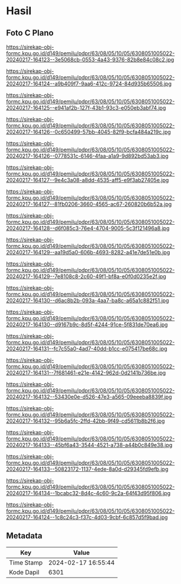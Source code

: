# Hasil

## Foto C Plano

https://sirekap-obj-formc.kpu.go.id/d149/pemilu/pdpr/63/08/05/10/05/6308051005022-20240217-164123--3e5068cb-0553-4a43-9376-82b8e84c08c2.jpg

https://sirekap-obj-formc.kpu.go.id/d149/pemilu/pdpr/63/08/05/10/05/6308051005022-20240217-164124--a9b409f7-9aa6-412c-9724-84d935b65506.jpg

https://sirekap-obj-formc.kpu.go.id/d149/pemilu/pdpr/63/08/05/10/05/6308051005022-20240217-164125--e941af2b-127f-43b1-93c3-e050eb3abf74.jpg

https://sirekap-obj-formc.kpu.go.id/d149/pemilu/pdpr/63/08/05/10/05/6308051005022-20240217-164126--0c650499-57bb-4045-82f9-bcfa484a219c.jpg

https://sirekap-obj-formc.kpu.go.id/d149/pemilu/pdpr/63/08/05/10/05/6308051005022-20240217-164126--0778531c-6146-4faa-a1a9-9d892bd53ab3.jpg

https://sirekap-obj-formc.kpu.go.id/d149/pemilu/pdpr/63/08/05/10/05/6308051005022-20240217-164127--9e4c3a08-a8dd-4535-aff5-e9f3ab27405e.jpg

https://sirekap-obj-formc.kpu.go.id/d149/pemilu/pdpr/63/08/05/10/05/6308051005022-20240217-164127--81fb0206-3660-4565-ac67-260820b6b52a.jpg

https://sirekap-obj-formc.kpu.go.id/d149/pemilu/pdpr/63/08/05/10/05/6308051005022-20240217-164128--d6f085c3-76e4-4704-9005-5c3f121496a8.jpg

https://sirekap-obj-formc.kpu.go.id/d149/pemilu/pdpr/63/08/05/10/05/6308051005022-20240217-164129--aa19d5a0-606b-4693-8282-a41e7de51e0b.jpg

https://sirekap-obj-formc.kpu.go.id/d149/pemilu/pdpr/63/08/05/10/05/6308051005022-20240217-164129--7e8108c8-2c60-49f1-bf8a-e0f0d0235e2f.jpg

https://sirekap-obj-formc.kpu.go.id/d149/pemilu/pdpr/63/08/05/10/05/6308051005022-20240217-164130--d6ac8b2b-093a-4aa7-ba8c-a65a1c882f51.jpg

https://sirekap-obj-formc.kpu.go.id/d149/pemilu/pdpr/63/08/05/10/05/6308051005022-20240217-164130--d9167b9c-8d5f-4244-91ce-5f831de70ea6.jpg

https://sirekap-obj-formc.kpu.go.id/d149/pemilu/pdpr/63/08/05/10/05/6308051005022-20240217-164131--fc7c55a0-4ad7-40dd-b1cc-e075417be68c.jpg

https://sirekap-obj-formc.kpu.go.id/d149/pemilu/pdpr/63/08/05/10/05/6308051005022-20240217-164131--7f681461-e21e-4142-962d-0d2141b736be.jpg

https://sirekap-obj-formc.kpu.go.id/d149/pemilu/pdpr/63/08/05/10/05/6308051005022-20240217-164132--53430e0e-d526-47e3-a565-09eeeba8839f.jpg

https://sirekap-obj-formc.kpu.go.id/d149/pemilu/pdpr/63/08/05/10/05/6308051005022-20240217-164132--95b6a5fc-2ffd-42bb-9f49-cd5611b8b2f6.jpg

https://sirekap-obj-formc.kpu.go.id/d149/pemilu/pdpr/63/08/05/10/05/6308051005022-20240217-164133--45bf6a43-3544-4521-a738-a44b0c849e38.jpg

https://sirekap-obj-formc.kpu.go.id/d149/pemilu/pdpr/63/08/05/10/05/6308051005022-20240217-164133--50823172-1137-4ede-8a0d-d29345fd9efb.jpg

https://sirekap-obj-formc.kpu.go.id/d149/pemilu/pdpr/63/08/05/10/05/6308051005022-20240217-164134--1bcabc32-8d4c-4c60-9c2a-64f43d95f806.jpg

https://sirekap-obj-formc.kpu.go.id/d149/pemilu/pdpr/63/08/05/10/05/6308051005022-20240217-164124--1c8c24c3-f37c-4d03-9cbf-6c857d5f9bad.jpg


## Metadata

| Key        | Value               |
| ---------- | ------------------- |
| Time Stamp | 2024-02-17 16:55:44 |
| Kode Dapil | 6301                |



